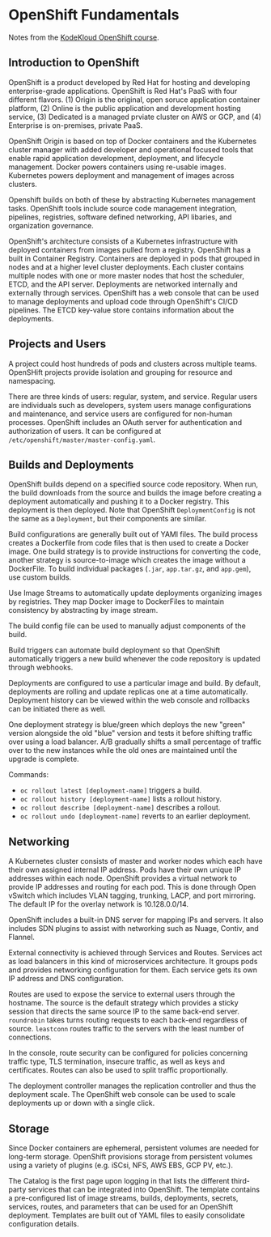 # OpenShift Fundamentals

Notes from the [KodeKloud OpenShift course](https://kodekloud.com/courses/openshift-for-the-absolute-beginners/).

## Introduction to OpenShift

OpenShift is a product developed by Red Hat for hosting and developing enterprise-grade applications. OpenShift is Red Hat's PaaS with four different flavors. (1) Origin is the original, open soruce application container platform, (2) Online is the public application and development hosting service, (3) Dedicated is a managed prviate cluster on AWS or GCP, and (4) Enterprise is on-premises, private PaaS.

OpenShift Origin is based on top of Docker containers and the Kubernetes cluster manager with added developer and operational focused tools that enable rapid application development, deployment, and lifecycle management. Docker powers containers using re-usable images. Kubernetes powers deployment and management of images across clusters. 

Openshift builds on both of these by abstracting Kubernetes management tasks. OpenShift tools include source code management integration, pipelines, registries, software defined networking, API libaries, and organization governance.

OpenShift's architecture consists of a Kubernetes infrastructure with deployed containers from images pulled from a registry. OpenShift has a built in Container Registry. Containers are deployed in pods that grouped in nodes and at a higher level cluster deployments. Each cluster contains multiple nodes with one or more master nodes that host the scheduler, ETCD, and the API server. Deployments are networked internally and externally through services. OpenShift has a web console that can be used to manage deployments and upload code through OpenShift's CI/CD pipelines. The ETCD key-value store contains information about the deployments.

## Projects and Users

A project could host hundreds of pods and clusters across multiple teams. OpenSHift projects provide isolation and grouping for resource and namespacing.

There are three kinds of users: regular, system, and service. Regular users are individuals such as developers, system users manage configurations and maintenance, and service users are configured for non-human processes. OpenShift includes an OAuth server for authentication and authorization of users. It can be configured at `/etc/openshift/master/master-config.yaml`.

## Builds and Deployments

OpenShift builds depend on a specified source code repository. When run, the build downloads from the source and builds the image before creating a deployment automatically and pushing it to a Docker registry. This deployment is then deployed. Note that OpenShift `DeploymentConfig` is not the same as a `Deployment`, but their components are similar.

Build configurations are generally built out of YAMl files. The build process creates a Dockerfile from code files that is then used to create a Docker image. One build strategy is to provide instructions for converting the code, another strategy is source-to-image which creates the image without a DockerFile. To build individual packages (`.jar`, `app.tar.gz`, and `app.gem`), use custom builds.

Use Image Streams to automatically update deployments organizing images by registries. They map Docker image to DockerFiles to maintain consistency by abstracting by image stream.

The build config file can be used to manually adjust components of the build.

Build triggers can automate build deployment so that OpenShift automatically triggers a new build whenever the code repository is updated through webhooks.

Deployments are configured to use a particular image and build. By default, deployments are rolling and update replicas one at a time automatically. Deployment history can be viewed within the web console and rollbacks can be initiated there as well.

One deployment strategy is blue/green which deploys the new "green" version alongside the old "blue" version and tests it before shifting traffic over using a load balancer. A/B gradually shifts a small percentage of traffic over to the new instances while the old ones are maintained until the upgrade is complete.

Commands:
* `oc rollout latest [deployment-name]` triggers a build.
* `oc rollout history [deployment-name]` lists a rollout history.
* `oc rollout describe [deployment-name]` describes a rollout.
* `oc rollout undo [deployment-name]` reverts to an earlier deployment.

## Networking

A Kubernetes cluster consists of master and worker nodes which each have their own assigned internal IP address. Pods have their own unique IP addresses within each node. OpenShift provides a virtual network to provide IP addresses and routing for each pod.  This is done through Open vSwitch which includes VLAN tagging, trunking, LACP, and port mirroring. The default IP for the overlay network is 10.128.0.0/14.

OpenShift includes a built-in DNS server for mapping IPs and servers. It also includes SDN plugins to assist with networking such as Nuage, Contiv, and Flannel.

External connectivity is achieved through Services and Routes. Services act as load balancers in this kind of microservices architecture. It groups pods and provides networking configuration for them. Each service gets its own IP address and DNS configuration.

Routes are used to expose the service to external users through the hostname. The source is the default strategy which provides a sticky session that directs the same source IP to the same back-end server. `roundrobin` takes turns routing requests to each back-end regardless of source. `leastconn` routes traffic to the servers with the least number of connections. 

In the console, route security can be configured for policies concerning traffic type, TLS termination, insecure traffic, as well as keys and certificates. Routes can also be used to split traffic proportionally.

The deployment controller manages the replication controller and thus the deployment scale. The OpenShift web console can be used to scale deployments up or down with a single click.

## Storage

Since Docker containers are ephemeral, persistent volumes are needed for long-term storage. OpenShift provisions storage from persistent volumes using a variety of plugins (e.g. iSCsi, NFS, AWS EBS, GCP PV, etc.).

The Catalog is the first page upon logging in that lists the different third-party services that can be integrated into OpenShift. The template contains a pre-configured list of image streams, builds, deployments, secrets, services, routes, and parameters that can be used for an OpenShift deployment. Templates are built out of YAML files to easily consolidate configuration details.

